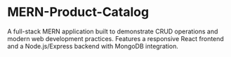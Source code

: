 # MERN-Product-Catalog
A full-stack MERN application built to demonstrate CRUD operations and modern web development practices. Features a responsive React frontend and a Node.js/Express backend with MongoDB integration.
